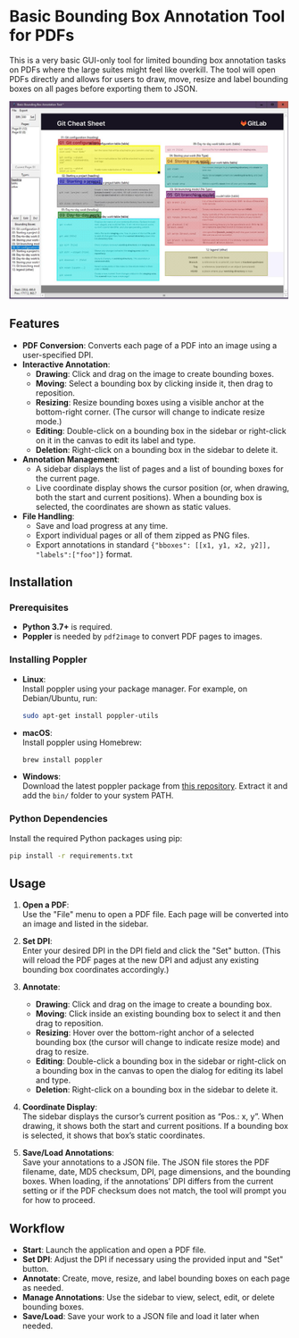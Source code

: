 # Basic Bounding Box Annotation Tool for PDFs

This is a very basic GUI-only tool for limited bounding box annotation tasks on PDFs where the large suites might feel like overkill.
The tool will open PDFs directly and allows for users to draw, move, resize and label bounding boxes on all pages before exporting them to JSON.

<img src="./preview.jpg" title="Tool Preview" width="500px" />

## Features

- **PDF Conversion**: Converts each page of a PDF into an image using a user-specified DPI.
- **Interactive Annotation**:
  - **Drawing**: Click and drag on the image to create bounding boxes.
  - **Moving**: Select a bounding box by clicking inside it, then drag to reposition.
  - **Resizing**: Resize bounding boxes using a visible anchor at the bottom-right corner. (The cursor will change to indicate resize mode.)
  - **Editing**: Double-click on a bounding box in the sidebar or right-click on it in the canvas to edit its label and type.
  - **Deletion**: Right-click on a bounding box in the sidebar to delete it.
- **Annotation Management**:
  - A sidebar displays the list of pages and a list of bounding boxes for the current page.
  - Live coordinate display shows the cursor position (or, when drawing, both the start and current positions). When a bounding box is selected, the coordinates are shown as static values.
- **File Handling**:
  - Save and load progress at any time.
  - Export individual pages or all of them zipped as PNG files.
  - Export annotations in standard `{"bboxes": [[x1, y1, x2, y2]], "labels":["foo"]}` format.

## Installation

### Prerequisites

- **Python 3.7+** is required.
- **Poppler** is needed by `pdf2image` to convert PDF pages to images.

### Installing Poppler

- **Linux**:  
  Install poppler using your package manager. For example, on Debian/Ubuntu, run:
  
  ```bash
  sudo apt-get install poppler-utils
  ```

- **macOS**:  
  Install poppler using Homebrew:
  
  ```bash
  brew install poppler
  ```

- **Windows**:  
  Download the latest poppler package from [this repository](https://github.com/oschwartz10612/poppler-windows). Extract it and add the `bin/` folder to your system PATH.

### Python Dependencies

Install the required Python packages using pip:

```bash
pip install -r requirements.txt
```

## Usage

1. **Open a PDF**:  
   Use the "File" menu to open a PDF file. Each page will be converted into an image and listed in the sidebar.

2. **Set DPI**:  
   Enter your desired DPI in the DPI field and click the "Set" button. (This will reload the PDF pages at the new DPI and adjust any existing bounding box coordinates accordingly.)

3. **Annotate**:  
   - **Drawing**: Click and drag on the image to create a bounding box.
   - **Moving**: Click inside an existing bounding box to select it and then drag to reposition.
   - **Resizing**: Hover over the bottom-right anchor of a selected bounding box (the cursor will change to indicate resize mode) and drag to resize.
   - **Editing**: Double-click a bounding box in the sidebar or right-click on a bounding box in the canvas to open the dialog for editing its label and type.
   - **Deletion**: Right-click on a bounding box in the sidebar to delete it.

4. **Coordinate Display**:  
   The sidebar displays the cursor’s current position as “Pos.: x, y”. When drawing, it shows both the start and current positions. If a bounding box is selected, it shows that box’s static coordinates.

5. **Save/Load Annotations**:  
   Save your annotations to a JSON file. The JSON file stores the PDF filename, date, MD5 checksum, DPI, page dimensions, and the bounding boxes. When loading, if the annotations’ DPI differs from the current setting or if the PDF checksum does not match, the tool will prompt you for how to proceed.

## Workflow

- **Start**: Launch the application and open a PDF file.
- **Set DPI**: Adjust the DPI if necessary using the provided input and "Set" button.
- **Annotate**: Create, move, resize, and label bounding boxes on each page as needed.
- **Manage Annotations**: Use the sidebar to view, select, edit, or delete bounding boxes.
- **Save/Load**: Save your work to a JSON file and load it later when needed.
